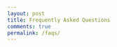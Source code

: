 ```yaml
---
layout: post
title: Frequently Asked Questions
comments: true
permalink: /faqs/
---
```

<!-- MarkdownTOC depth=1 -->
